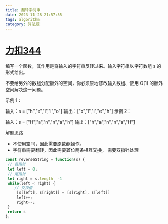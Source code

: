 ```yaml
---
title: 翻转字符串
date: 2023-11-28 21:57:55
tags: algorithm
category: 算法题
---
```



# [力扣344](https://leetcode.cn/problems/reverse-string/)
编写一个函数，其作用是将输入的字符串反转过来。输入字符串以字符数组 s 的形式给出。

不要给另外的数组分配额外的空间，你必须原地修改输入数组、使用 O(1) 的额外空间解决这一问题。

 

示例 1：

输入：s = ["h","e","l","l","o"]
输出：["o","l","l","e","h"]
示例 2：

输入：s = ["H","a","n","n","a","h"]
输出：["h","a","n","n","a","H"]

解题思路
- 不使用空间，因此需要原数组操作。
- 字符串需要翻转，因此需要首位两条相互交换， 需要双指针处理
```js
const reverseString = function(s) {
 // 首指针   
 let left = 0;
 // 尾指针
 let right = s.length  -1 
 while(left < right) {
    // 交换值
     [s[left], s[right]] = [s[right], s[left]]
     left++;
     right--;
 }
 return s
};

```
